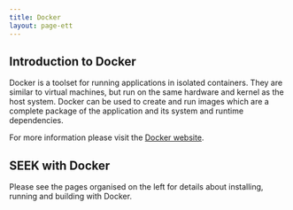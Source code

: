 ```yaml
---
title: Docker
layout: page-ett
---
```


## Introduction to Docker

Docker is a toolset for running applications in isolated containers. They
are similar to virtual machines, but run on the same hardware and kernel as the
host system. Docker can be used to create and run images which are a complete
package of the application and its system and runtime dependencies.

For more information please visit the [Docker website](https://www.docker.com/).


## SEEK with Docker

Please see the pages organised on the left for details about installing, running and building with Docker.
